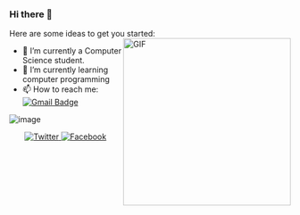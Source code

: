 ### Hi there 👋

<!--
**lanceranara13/lanceranara13** is a ✨ _special_ ✨ repository because its `README.md` (this file) appears on your GitHub profile.
-->
Here are some ideas to get you started:
<img align="right" alt="GIF" height="300px" src="https://media.giphy.com/media/du3J3cXyzhj75IOgvA/giphy.gif" />
- 🔭 I’m currently a Computer Science student.
- 🌱 I’m currently learning computer programming
- 📫 How to reach me:
[![Gmail Badge](https://img.shields.io/badge/-lance-c14438?style=social&logo=Gmail&logoColor=red&link=mailto:ranaralance13@gmail.com)](mailto:ranaralance13@gmail.com) 

![image](https://github.com/saadeghi/saadeghi/blob/master/dino.gif)
<p align="center">
  <a href="https://twitter.com/lanceranara13" target="_blank">
    <img src="https://img.shields.io/badge/twitter-%231DA1F2.svg?&style=for-the-badge&logo=twitter&logoColor=white&color=071A2C" alt="Twitter"/>
  </a>
  <a href="https://www.facebook.com/lanceranara13/" target="_blank">
    <img src="https://img.shields.io/badge/facebook-%231877F2.svg?&style=for-the-badge&logo=facebook&logoColor=white&color=071A2C" alt="Facebook"/>
  </a>
</p>
